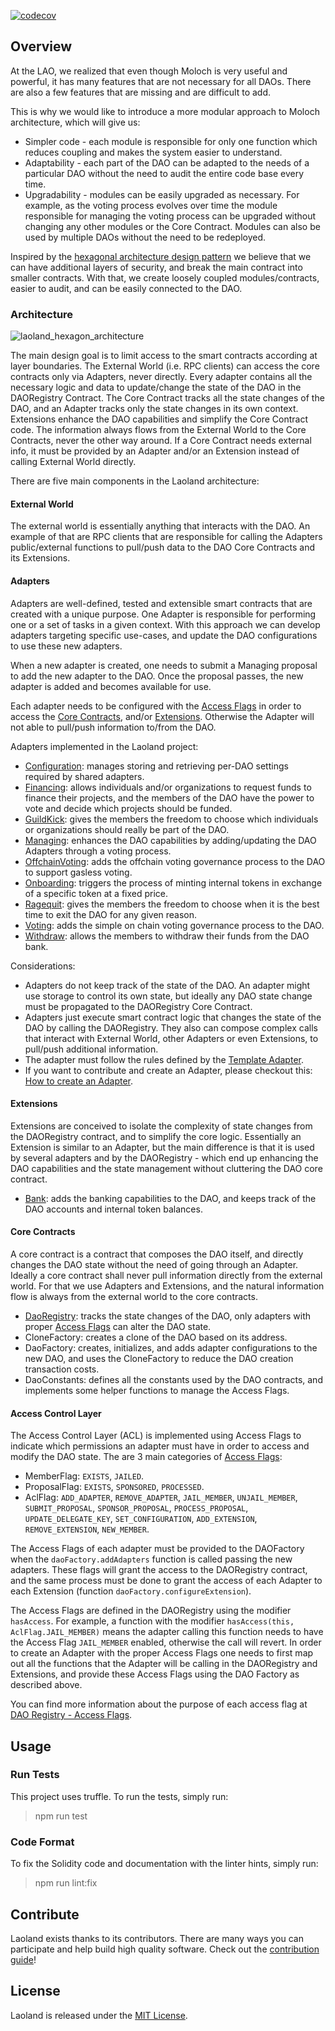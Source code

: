 [![codecov](https://codecov.io/gh/openlawteam/laoland/branch/master/graph/badge.svg?token=XZRL9RUYZE)](https://codecov.io/gh/openlawteam/laoland/)

## Overview

At the LAO, we realized that even though Moloch is very useful and powerful, it has many features that are not necessary for all DAOs. There are also a few features that are missing and are difficult to add.

This is why we would like to introduce a more modular approach to Moloch architecture, which will give us:

- Simpler code - each module is responsible for only one function which reduces coupling and makes the system easier to understand.
- Adaptability - each part of the DAO can be adapted to the needs of a particular DAO without the need to audit the entire code base every time.
- Upgradability - modules can be easily upgraded as necessary. For example, as the voting process evolves over time the module responsible for managing the voting process can be upgraded without changing any other modules or the Core Contract. Modules can also be used by multiple DAOs without the need to be redeployed.

Inspired by the [hexagonal architecture design pattern](<https://en.wikipedia.org/wiki/Hexagonal_architecture_(software)>) we believe that we can have additional layers of security, and break the main contract into smaller contracts. With that, we create loosely coupled modules/contracts, easier to audit, and can be easily connected to the DAO.

### Architecture

![laoland_hexagon_architecture](https://user-images.githubusercontent.com/708579/106510703-096a9880-64ae-11eb-8e48-3745e36a7b80.png)

The main design goal is to limit access to the smart contracts according at layer boundaries. The External World (i.e. RPC clients) can access the core contracts only via Adapters, never directly. Every adapter contains all the necessary logic and data to update/change the state of the DAO in the DAORegistry Contract. The Core Contract tracks all the state changes of the DAO, and an Adapter tracks only the state changes in its own context. Extensions enhance the DAO capabilities and simplify the Core Contract code. The information always flows from the External World to the Core Contracts, never the other way around. If a Core Contract needs external info, it must be provided by an Adapter and/or an Extension instead of calling External World directly.

There are five main components in the Laoland architecture:

#### External World

The external world is essentially anything that interacts with the DAO. An example of that are RPC clients that are responsible for calling the Adapters public/external functions to pull/push data to the DAO Core Contracts and its Extensions.

#### Adapters

Adapters are well-defined, tested and extensible smart contracts that are created with a unique purpose. One Adapter is responsible for performing one or a set of tasks in a given context. With this approach we can develop adapters targeting specific use-cases, and update the DAO configurations to use these new adapters.

When a new adapter is created, one needs to submit a Managing proposal to add the new adapter to the DAO. Once the proposal passes, the new adapter is added and becomes available for use.

Each adapter needs to be configured with the [Access Flags](#access-control-layer) in order to access the [Core Contracts](#core-contracts), and/or [Extensions](#extensions). Otherwise the Adapter will not able to pull/push information to/from the DAO.

Adapters implemented in the Laoland project:

- [Configuration](https://github.com/openlawteam/laoland/blob/master/docs/adapters/Configuration.md): manages storing and retrieving per-DAO settings required by shared adapters.
- [Financing](https://github.com/openlawteam/laoland/blob/master/docs/adapters/Financing.md): allows individuals and/or organizations to request funds to finance their projects, and the members of the DAO have the power to vote and decide which projects should be funded.
- [GuildKick](https://github.com/openlawteam/laoland/blob/master/docs/adapters/GuildKick.md): gives the members the freedom to choose which individuals or organizations should really be part of the DAO.
- [Managing](https://github.com/openlawteam/laoland/blob/master/docs/adapters/Managing.md): enhances the DAO capabilities by adding/updating the DAO Adapters through a voting process.
- [OffchainVoting](https://github.com/openlawteam/laoland/blob/master/docs/adapters/OffchainVoting.md): adds the offchain voting governance process to the DAO to support gasless voting.
- [Onboarding](https://github.com/openlawteam/laoland/blob/master/docs/adapters/Onboarding.md): triggers the process of minting internal tokens in exchange of a specific token at a fixed price.
- [Ragequit](https://github.com/openlawteam/laoland/blob/master/docs/adapters/Ragequit.md): gives the members the freedom to choose when it is the best time to exit the DAO for any given reason.
- [Voting](https://github.com/openlawteam/laoland/blob/master/docs/adapters/Voting.md): adds the simple on chain voting governance process to the DAO.
- [Withdraw](https://github.com/openlawteam/laoland/blob/master/docs/adapters/Withdraw.md): allows the members to withdraw their funds from the DAO bank.

Considerations:

- Adapters do not keep track of the state of the DAO. An adapter might use storage to control its own state, but ideally any DAO state change must be propagated to the DAORegistry Core Contract.
- Adapters just execute smart contract logic that changes the state of the DAO by calling the DAORegistry. They also can compose complex calls that interact with External World, other Adapters or even Extensions, to pull/push additional information.
- The adapter must follow the rules defined by the [Template Adapter](https://github.com/openlawteam/laoland/blob/master/docs/adapters/Template.md).
- If you want to contribute and create an Adapter, please checkout this: [How to create an Adapter](https://github.com/openlawteam/laoland/blob/master/docs/adapters/HowToCreate.md).

#### Extensions

Extensions are conceived to isolate the complexity of state changes from the DAORegistry contract, and to simplify the core logic. Essentially an Extension is similar to an Adapter, but the main difference is that it is used by several adapters and by the DAORegistry - which end up enhancing the DAO capabilities and the state management without cluttering the DAO core contract.

- [Bank](https://github.com/openlawteam/laoland/blob/master/docs/extensions/Bank.md): adds the banking capabilities to the DAO, and keeps track of the DAO accounts and internal token balances.

#### Core Contracts

A core contract is a contract that composes the DAO itself, and directly changes the DAO state without the need of going through an Adapter. Ideally a core contract shall never pull information directly from the external world. For that we use Adapters and Extensions, and the natural information flow is always from the external world to the core contracts.

- [DaoRegistry](https://github.com/openlawteam/laoland/blob/master/docs/core/DaoRegistry.md): tracks the state changes of the DAO, only adapters with proper [Access Flags](#access-control-layer) can alter the DAO state.
- CloneFactory: creates a clone of the DAO based on its address.
- DaoFactory: creates, initializes, and adds adapter configurations to the new DAO, and uses the CloneFactory to reduce the DAO creation transaction costs.
- DaoConstants: defines all the constants used by the DAO contracts, and implements some helper functions to manage the Access Flags.

#### Access Control Layer

The Access Control Layer (ACL) is implemented using Access Flags to indicate which permissions an adapter must have in order to access and modify the DAO state. The are 3 main categories of [Access Flags](https://github.com/openlawteam/laoland/blob/master/docs/core/DaoRegistry.md#access-flags):

- MemberFlag: `EXISTS`, `JAILED`.
- ProposalFlag: `EXISTS`, `SPONSORED`, `PROCESSED`.
- AclFlag: `ADD_ADAPTER`, `REMOVE_ADAPTER`, `JAIL_MEMBER`, `UNJAIL_MEMBER`, `SUBMIT_PROPOSAL`, `SPONSOR_PROPOSAL`, `PROCESS_PROPOSAL`, `UPDATE_DELEGATE_KEY`, `SET_CONFIGURATION`, `ADD_EXTENSION`, `REMOVE_EXTENSION`, `NEW_MEMBER`.

The Access Flags of each adapter must be provided to the DAOFactory when the `daoFactory.addAdapters` function is called passing the new adapters. These flags will grant the access to the DAORegistry contract, and the same process must be done to grant the access of each Adapter to each Extension (function `daoFactory.configureExtension`).

The Access Flags are defined in the DAORegistry using the modifier `hasAccess`. For example, a function with the modifier `hasAccess(this, AclFlag.JAIL_MEMBER)` means the adapter calling this function needs to have the Access Flag `JAIL_MEMBER` enabled, otherwise the call will revert. In order to create an Adapter with the proper Access Flags one needs to first map out all the functions that the Adapter will be calling in the DAORegistry and Extensions, and provide these Access Flags using the DAO Factory as described above.

You can find more information about the purpose of each access flag at [DAO Registry - Access Flags](https://github.com/openlawteam/laoland/blob/master/docs/core/DaoRegistry.md#access-flags).

## Usage

### Run Tests

This project uses truffle. To run the tests, simply run:

> npm run test

### Code Format

To fix the Solidity code and documentation with the linter hints, simply run:

> npm run lint:fix

## Contribute

Laoland exists thanks to its contributors. There are many ways you can participate and help build high quality software. Check out the [contribution guide](CONTRIBUTING.md)!

## License

Laoland is released under the [MIT License](LICENSE).

